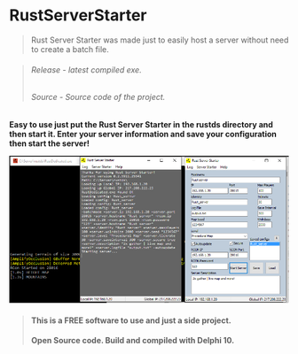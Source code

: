 # RustServerStarter

> Rust Server Starter was made just to easily host a server without need to create a batch file.

>###### Release - latest compiled exe.
>###### Source - Source code of the project.

**Easy to use just put the Rust Server Starter in the rustds directory and then start it.
Enter your server information and save your configuration then start the server!**

![ScreenShot](https://github.com/Limmek/RustServerStarter/blob/master/RustStartServer.png?raw=true)


>#### This is a FREE software to use and just a side project.
>#### Open Source code. Build and compiled with Delphi 10.
